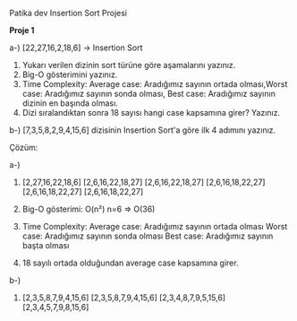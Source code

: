 Patika dev Insertion Sort Projesi

**Proje 1**

a-) [22,27,16,2,18,6] -> Insertion Sort

1. Yukarı verilen dizinin sort türüne göre aşamalarını yazınız.
2. Big-O gösterimini yazınız.
3. Time Complexity: Average case: Aradığımız sayının ortada olması,Worst case: Aradığımız sayının sonda olması, Best case: Aradığımız sayının dizinin en başında olması.
4. Dizi sıralandıktan sonra 18 sayısı hangi case kapsamına girer? Yazınız.


b-) [7,3,5,8,2,9,4,15,6] dizisinin Insertion Sort'a göre ilk 4 adımını yazınız.

Çözüm:

a-)
1. [2,27,16,22,18,6]
   [2,6,16,22,18,27]
   [2,6,16,22,18,27]
   [2,6,16,18,22,27]
   [2,6,16,18,22,27]
   [2,6,16,18,22,27]
    
2. Big-O gösterimi: O(n²)
n=6 => O(36)

3. Time Complexity: 
   Average case: Aradığımız sayının ortada olması
   Worst case: Aradığımız sayının sonda olması
   Best case: Aradığımız sayının başta olması
   
4. 18 sayılı ortada olduğundan average case kapsamına girer.

b-) 
1. [2,3,5,8,7,9,4,15,6]
   [2,3,5,8,7,9,4,15,6]
   [2,3,4,8,7,9,5,15,6]
   [2,3,4,5,7,9,8,15,6]
  
  

  

  


